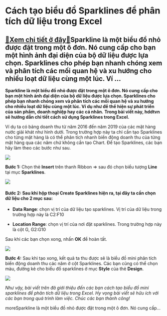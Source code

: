Cách tạo biểu đồ Sparklines để phân tích dữ liệu trong Excel
============================================================

[:gift:Xem chi tiết ở đây:gift:](https://hddtvn.com/cach-tao-bieu-do-sparklines-de-phan-tich-du-lieu-trong-excel/)Sparkline là một biểu đồ nhỏ được đặt trong một ô đơn. Nó cung cấp cho bạn một hình ảnh đại diện của bộ dữ liệu được lựa chọn. Sparklines cho phép bạn nhanh chóng xem và phân tích các mối quan hệ và xu hướng cho nhiều loạt dữ liệu cùng một lúc. Ví …
---------------------------------------------------------------------------------------------------------------------------------------------------------------------------------------------------------------------------------------------------------

 **Sparkline là một biểu đồ nhỏ được đặt trong một ô đơn. Nó cung cấp cho bạn một hình ảnh đại diện của bộ dữ liệu được lựa chọn. Sparklines cho phép bạn nhanh chóng xem và phân tích các mối quan hệ và xu hướng cho nhiều loạt dữ liệu cùng một lúc. Ví dụ như để thể hiện sự phát triển của sản phẩm, doanh nghiệp hay các cá nhân.** **Trong bài viết này, hddtvn sẽ hướng dẫn chi tiết cách sử dụng Sparklines trong Excel.**


Ví dụ ta có bảng doanh thu từ năm 2016 đến năm 2019 của các mặt hàng nước giải khát như hình dưới. Trong trường hợp này ta chỉ cần tạo Sparklines cho từng mặt hàng là có thể phân tích nhanh biến động doanh thu của từng mặt hàng qua các năm chứ không cần tạo Chart. Để tạo Sparklines, các bạn hãy làm theo các bước như sau.


![](https://hddtvn.com/wp-content/uploads/2021/01/Ui67sYe.png)


**Bước 1:** Chọn thẻ **Insert** trên thanh Ribbon => sau đó chọn biểu tượng **Line** tại mục **Sparklines**.


![](https://hddtvn.com/wp-content/uploads/2021/01/h48Uqlq.png)


#### **Bước 2:** Sau khi hộp thoại Create Sparklines hiện ra, tại đây ta cần chọn dữ liệu cho 2 mục sau:




* **Data Range**: chọn vị trí của dữ liệu tạo sparklines. Vị trí của dữ liệu trong trường hợp này là C2:F10

* **Location Range**: chọn vị trí của nơi đặt sparklines. Trong trường hợp này là cột G, G2:G10



Sau khi các bạn chọn xong, nhấn **OK** để hoàn tất.


![](https://hddtvn.com/wp-content/uploads/2021/01/RadAysl.png)


**Bước 4:** Sau khi tạo xong, kết quả ta thu được sẽ là biểu đồ mini phân tích biến động doanh thu các năm ở cột Sparklines. Các bạn cũng có thể chọn màu, đường kẻ cho biểu đồ sparklines ở mục **Style** của thẻ **Design**.


![](https://hddtvn.com/wp-content/uploads/2021/01/Xt5hYte.png)


*Như vậy, bài viết trên đã giới thiệu đến các bạn cách tạo biểu đồ mini sparklines để phân tích dữ liệu trong Excel. Hy vọng bài viết sẽ hữu ích với các bạn trong quá trình làm việc. Chúc các bạn thành công!*


moreSparkline là một biểu đồ nhỏ được đặt trong một ô đơn. Nó cung cấp…


